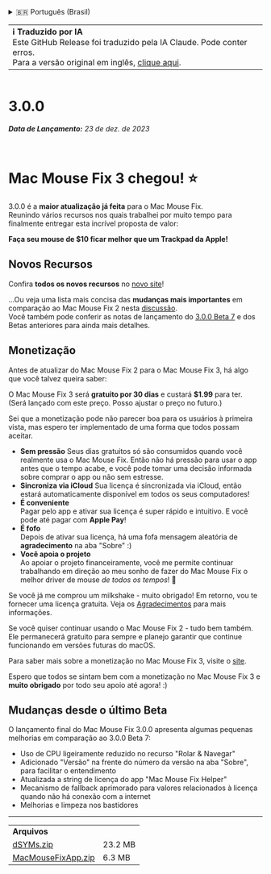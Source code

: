 <details>
<summary>🇧🇷 Português (Brasil)</summary>

[🇬🇧 English (GitHub)](https://github.com/noah-nuebling/mac-mouse-fix/releases/tag/3.0.0)\
[🇦🇩 Català](https://redirect.macmousefix.com/?target=mmf-release&tag=3.0.0&locale=ca)\
[🇩🇪 Deutsch](https://redirect.macmousefix.com/?target=mmf-release&tag=3.0.0&locale=de)\
[🇪🇸 Español](https://redirect.macmousefix.com/?target=mmf-release&tag=3.0.0&locale=es)\
[🇫🇷 Français](https://redirect.macmousefix.com/?target=mmf-release&tag=3.0.0&locale=fr)\
[🇮🇩 Indonesia](https://redirect.macmousefix.com/?target=mmf-release&tag=3.0.0&locale=id)\
[🇮🇹 Italiano](https://redirect.macmousefix.com/?target=mmf-release&tag=3.0.0&locale=it)\
[🇭🇺 Magyar](https://redirect.macmousefix.com/?target=mmf-release&tag=3.0.0&locale=hu)\
[🇳🇱 Nederlands](https://redirect.macmousefix.com/?target=mmf-release&tag=3.0.0&locale=nl)\
[🇵🇱 Polski](https://redirect.macmousefix.com/?target=mmf-release&tag=3.0.0&locale=pl)\
**🇧🇷 Português (Brasil)**\
[🇵🇹 Português (Portugal)](https://redirect.macmousefix.com/?target=mmf-release&tag=3.0.0&locale=pt-PT)\
[🇷🇴 Română](https://redirect.macmousefix.com/?target=mmf-release&tag=3.0.0&locale=ro)\
[🇸🇪 Svenska](https://redirect.macmousefix.com/?target=mmf-release&tag=3.0.0&locale=sv)\
[🇻🇳 Tiếng Việt](https://redirect.macmousefix.com/?target=mmf-release&tag=3.0.0&locale=vi)\
[🇹🇷 Türkçe](https://redirect.macmousefix.com/?target=mmf-release&tag=3.0.0&locale=tr)\
[🇨🇿 Čeština](https://redirect.macmousefix.com/?target=mmf-release&tag=3.0.0&locale=cs)\
[🇬🇷 Ελληνικά](https://redirect.macmousefix.com/?target=mmf-release&tag=3.0.0&locale=el)\
[🇷🇺 Русский](https://redirect.macmousefix.com/?target=mmf-release&tag=3.0.0&locale=ru)\
[🇺🇦 Українська](https://redirect.macmousefix.com/?target=mmf-release&tag=3.0.0&locale=uk)\
[🇮🇱 עברית](https://redirect.macmousefix.com/?target=mmf-release&tag=3.0.0&locale=he)\
[🇸🇦 العربية](https://redirect.macmousefix.com/?target=mmf-release&tag=3.0.0&locale=ar)\
[🇮🇳 हिन्दी](https://redirect.macmousefix.com/?target=mmf-release&tag=3.0.0&locale=hi)\
[🇹🇭 ไทย](https://redirect.macmousefix.com/?target=mmf-release&tag=3.0.0&locale=th)\
[🇨🇳 中文 (简体)](https://redirect.macmousefix.com/?target=mmf-release&tag=3.0.0&locale=zh-Hans)\
[🇨🇳 中文 (繁體)](https://redirect.macmousefix.com/?target=mmf-release&tag=3.0.0&locale=zh-Hant)\
[🇭🇰 中文（香港)](https://redirect.macmousefix.com/?target=mmf-release&tag=3.0.0&locale=zh-HK)\
[🇯🇵 日本語](https://redirect.macmousefix.com/?target=mmf-release&tag=3.0.0&locale=ja)\
[🇰🇷 한국어](https://redirect.macmousefix.com/?target=mmf-release&tag=3.0.0&locale=ko)\
[Help translate Mac Mouse Fix to different languages!](https://github.com/noah-nuebling/mac-mouse-fix/discussions/731)
</details>
<table align=><td>
<b>ℹ️ Traduzido por IA</b><br>
Este GitHub Release foi traduzido pela IA Claude. Pode conter erros.<br>
Para a versão original em inglês, <a href="https://github.com/noah-nuebling/mac-mouse-fix/releases/tag/3.0.0">clique aqui</a>.
</td></table>

<table></table>

# 3.0.0
***Data de Lançamento:** 23 de dez. de 2023*

<br>

# Mac Mouse Fix 3 chegou! ⭐️

3.0.0 é a **maior atualização já feita** para o Mac Mouse Fix.\
Reunindo vários recursos nos quais trabalhei por muito tempo para finalmente entregar esta incrível proposta de valor:

**Faça seu mouse de $10 ficar melhor que um Trackpad da Apple!**

## Novos Recursos

Confira **todos os novos recursos** no [novo site](http://macmousefix.com/)!

...Ou veja uma lista mais concisa das **mudanças mais importantes** em comparação ao Mac Mouse Fix 2 nesta [discussão](https://github.com/noah-nuebling/mac-mouse-fix/discussions/743#discussioncomment-7938922).\
Você também pode conferir as notas de lançamento do [3.0.0 Beta 7](https://redirect.macmousefix.com/?target=mmf-release&tag=3.0.0-Beta-7&locale=pt-BR) e dos Betas anteriores para ainda mais detalhes.

## Monetização

Antes de atualizar do Mac Mouse Fix 2 para o Mac Mouse Fix 3, há algo que você talvez queira saber:

O Mac Mouse Fix 3 será **gratuito por 30 dias** e custará **$1.99** para ter.\
(Será lançado com este preço. Posso ajustar o preço no futuro.)

Sei que a monetização pode não parecer boa para os usuários à primeira vista, mas espero ter implementado de uma forma que todos possam aceitar.

- **Sem pressão**
   Seus dias gratuitos só são consumidos quando você realmente usa o Mac Mouse Fix. Então não há pressão para usar o app antes que o tempo acabe, e você pode tomar uma decisão informada sobre comprar o app ou não sem estresse.
- **Sincroniza via iCloud**
  Sua licença é sincronizada via iCloud, então estará automaticamente disponível em todos os seus computadores!
- **É conveniente**\
   Pagar pelo app e ativar sua licença é super rápido e intuitivo. E você pode até pagar com **Apple Pay**!
- **É fofo**\
   Depois de ativar sua licença, há uma fofa mensagem aleatória de **agradecimento** na aba "Sobre" :)
- **Você apoia o projeto**\
   Ao apoiar o projeto financeiramente, você me permite continuar trabalhando em direção ao meu sonho de fazer do Mac Mouse Fix o melhor driver de mouse *de todos os tempos*! 🚀

Se você já me comprou um milkshake - muito obrigado! Em retorno, vou te fornecer uma licença gratuita. Veja os [Agradecimentos](https://github.com/noah-nuebling/mac-mouse-fix/blob/master/Acknowledgements.md#-paypal-donations) para mais informações.

Se você quiser continuar usando o Mac Mouse Fix 2 - tudo bem também. Ele permanecerá gratuito para sempre e planejo garantir que continue funcionando em versões futuras do macOS.

Para saber mais sobre a monetização no Mac Mouse Fix 3, visite o [site](https://macmousefix.com/#price).

Espero que todos se sintam bem com a monetização no Mac Mouse Fix 3 e **muito obrigado** por todo seu apoio até agora! :)

## Mudanças desde o último Beta

O lançamento final do Mac Mouse Fix 3.0.0 apresenta algumas pequenas melhorias em comparação ao 3.0.0 Beta 7:

- Uso de CPU ligeiramente reduzido no recurso "Rolar & Navegar"
- Adicionado "Versão" na frente do número da versão na aba "Sobre", para facilitar o entendimento
- Atualizada a string de licença do app "Mac Mouse Fix Helper"
- Mecanismo de fallback aprimorado para valores relacionados à licença quando não há conexão com a internet
- Melhorias e limpeza nos bastidores

---

<table align="start">
<tr>
    <td colspan=2>
        <b>Arquivos</b>
    </td>
</tr>
<tr>
    <td><a href="https://github.com/noah-nuebling/mac-mouse-fix/releases/download/3.0.0/dSYMs.zip">dSYMs.zip</a></td>
    <td>23.2 MB</td>
</tr>
<tr>
    <td><a href="https://github.com/noah-nuebling/mac-mouse-fix/releases/download/3.0.0/MacMouseFixApp.zip">MacMouseFixApp.zip</a></td>
    <td>6.3 MB</td>
</tr>
</table>